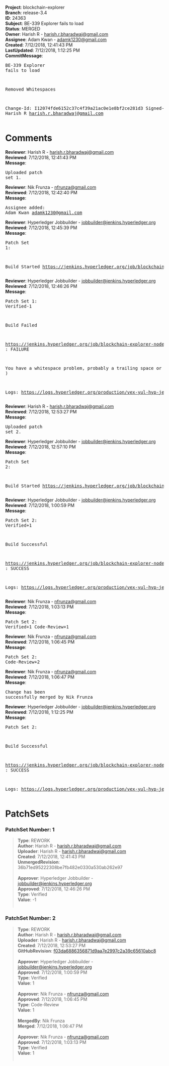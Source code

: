 <strong>Project</strong>: blockchain-explorer<br><strong>Branch</strong>: release-3.4<br><strong>ID</strong>: 24363<br><strong>Subject</strong>: BE-339 Explorer fails to load<br><strong>Status</strong>: MERGED<br><strong>Owner</strong>: Harish R - harish.r.bharadwaj@gmail.com<br><strong>Assignee</strong>: Adam Kwan - adamk1230@gmail.com<br><strong>Created</strong>: 7/12/2018, 12:41:43 PM<br><strong>LastUpdated</strong>: 7/12/2018, 1:12:25 PM<br><strong>CommitMessage</strong>:<br><pre>BE-339 Explorer fails to load

Removed Whitespaces

Change-Id: I12074fde6152c37c4f39a21ac0e1e8bf2ce281d3
Signed-off-by: Harish R <harish.r.bharadwaj@gmail.com>
</pre><h1>Comments</h1><strong>Reviewer</strong>: Harish R - harish.r.bharadwaj@gmail.com<br><strong>Reviewed</strong>: 7/12/2018, 12:41:43 PM<br><strong>Message</strong>: <pre>Uploaded patch set 1.</pre><strong>Reviewer</strong>: Nik Frunza - nfrunza@gmail.com<br><strong>Reviewed</strong>: 7/12/2018, 12:42:40 PM<br><strong>Message</strong>: <pre>Assignee added: Adam Kwan <adamk1230@gmail.com></pre><strong>Reviewer</strong>: Hyperledger Jobbuilder - jobbuilder@jenkins.hyperledger.org<br><strong>Reviewed</strong>: 7/12/2018, 12:45:39 PM<br><strong>Message</strong>: <pre>Patch Set 1:

Build Started https://jenkins.hyperledger.org/job/blockchain-explorer-node6-verify-x86_64/296/</pre><strong>Reviewer</strong>: Hyperledger Jobbuilder - jobbuilder@jenkins.hyperledger.org<br><strong>Reviewed</strong>: 7/12/2018, 12:46:26 PM<br><strong>Message</strong>: <pre>Patch Set 1: Verified-1

Build Failed 

https://jenkins.hyperledger.org/job/blockchain-explorer-node6-verify-x86_64/296/ : FAILURE

You have a whitespace problem, probably a trailing space or two. ( https://jenkins.hyperledger.org/job/blockchain-explorer-node6-verify-x86_64/296/ )

Logs: https://logs.hyperledger.org/production/vex-yul-hyp-jenkins-3/blockchain-explorer-node6-verify-x86_64/296</pre><strong>Reviewer</strong>: Harish R - harish.r.bharadwaj@gmail.com<br><strong>Reviewed</strong>: 7/12/2018, 12:53:27 PM<br><strong>Message</strong>: <pre>Uploaded patch set 2.</pre><strong>Reviewer</strong>: Hyperledger Jobbuilder - jobbuilder@jenkins.hyperledger.org<br><strong>Reviewed</strong>: 7/12/2018, 12:57:10 PM<br><strong>Message</strong>: <pre>Patch Set 2:

Build Started https://jenkins.hyperledger.org/job/blockchain-explorer-node6-verify-x86_64/297/</pre><strong>Reviewer</strong>: Hyperledger Jobbuilder - jobbuilder@jenkins.hyperledger.org<br><strong>Reviewed</strong>: 7/12/2018, 1:00:59 PM<br><strong>Message</strong>: <pre>Patch Set 2: Verified+1

Build Successful 

https://jenkins.hyperledger.org/job/blockchain-explorer-node6-verify-x86_64/297/ : SUCCESS

Logs: https://logs.hyperledger.org/production/vex-yul-hyp-jenkins-3/blockchain-explorer-node6-verify-x86_64/297</pre><strong>Reviewer</strong>: Nik Frunza - nfrunza@gmail.com<br><strong>Reviewed</strong>: 7/12/2018, 1:03:13 PM<br><strong>Message</strong>: <pre>Patch Set 2: Verified+1 Code-Review+1</pre><strong>Reviewer</strong>: Nik Frunza - nfrunza@gmail.com<br><strong>Reviewed</strong>: 7/12/2018, 1:06:45 PM<br><strong>Message</strong>: <pre>Patch Set 2: Code-Review+2</pre><strong>Reviewer</strong>: Nik Frunza - nfrunza@gmail.com<br><strong>Reviewed</strong>: 7/12/2018, 1:06:47 PM<br><strong>Message</strong>: <pre>Change has been successfully merged by Nik Frunza</pre><strong>Reviewer</strong>: Hyperledger Jobbuilder - jobbuilder@jenkins.hyperledger.org<br><strong>Reviewed</strong>: 7/12/2018, 1:12:25 PM<br><strong>Message</strong>: <pre>Patch Set 2:

Build Successful 

https://jenkins.hyperledger.org/job/blockchain-explorer-node6-merge-x86_64/162/ : SUCCESS

Logs: https://logs.hyperledger.org/production/vex-yul-hyp-jenkins-3/blockchain-explorer-node6-merge-x86_64/162</pre><h1>PatchSets</h1><h3>PatchSet Number: 1</h3><blockquote><strong>Type</strong>: REWORK<br><strong>Author</strong>: Harish R - harish.r.bharadwaj@gmail.com<br><strong>Uploader</strong>: Harish R - harish.r.bharadwaj@gmail.com<br><strong>Created</strong>: 7/12/2018, 12:41:43 PM<br><strong>UnmergedRevision</strong>: 36b71ed95222308be7fb482e0330a530ab262e97<br><br><strong>Approver</strong>: Hyperledger Jobbuilder - jobbuilder@jenkins.hyperledger.org<br><strong>Approved</strong>: 7/12/2018, 12:46:26 PM<br><strong>Type</strong>: Verified<br><strong>Value</strong>: -1<br><br></blockquote><h3>PatchSet Number: 2</h3><blockquote><strong>Type</strong>: REWORK<br><strong>Author</strong>: Harish R - harish.r.bharadwaj@gmail.com<br><strong>Uploader</strong>: Harish R - harish.r.bharadwaj@gmail.com<br><strong>Created</strong>: 7/12/2018, 12:53:27 PM<br><strong>GitHubRevision</strong>: [f03da6886356871d9aa7e2997c2a39c65610abc8](https://github.com/hyperledger/blockchain-explorer/commit/f03da6886356871d9aa7e2997c2a39c65610abc8)<br><br><strong>Approver</strong>: Hyperledger Jobbuilder - jobbuilder@jenkins.hyperledger.org<br><strong>Approved</strong>: 7/12/2018, 1:00:59 PM<br><strong>Type</strong>: Verified<br><strong>Value</strong>: 1<br><br><strong>Approver</strong>: Nik Frunza - nfrunza@gmail.com<br><strong>Approved</strong>: 7/12/2018, 1:06:45 PM<br><strong>Type</strong>: Code-Review<br><strong>Value</strong>: 1<br><br><strong>MergedBy</strong>: Nik Frunza<br><strong>Merged</strong>: 7/12/2018, 1:06:47 PM<br><br><strong>Approver</strong>: Nik Frunza - nfrunza@gmail.com<br><strong>Approved</strong>: 7/12/2018, 1:03:13 PM<br><strong>Type</strong>: Verified<br><strong>Value</strong>: 1<br><br></blockquote>